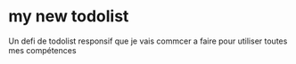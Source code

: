 # my new todolist 
 Un defi de todolist responsif que je vais commcer a faire pour utiliser toutes mes compétences 
